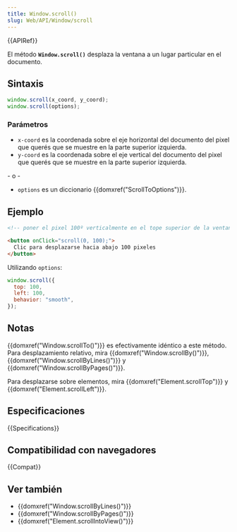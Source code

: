 ```yaml
---
title: Window.scroll()
slug: Web/API/Window/scroll
---
```


{{APIRef}}

El método **`Window.scroll()`** desplaza la ventana a un lugar particular en el documento.

## Sintaxis

```js
window.scroll(x_coord, y_coord);
window.scroll(options);
```

### Parámetros

- `x-coord` es la coordenada sobre el eje horizontal del documento del pixel que querés que se muestre en la parte superior izquierda.
- `y-coord` es la coordenada sobre el eje vertical del documento del pixel que querés que se muestre en la parte superior izquierda.

\- o -

- `options` es un diccionario {{domxref("ScrollToOptions")}}.

## Ejemplo

```html
<!-- poner el pixel 100º verticalmente en el tope superior de la ventana -->

<button onClick="scroll(0, 100);">
  Clic para desplazarse hacia abajo 100 pixeles
</button>
```

Utilizando `options`:

```js
window.scroll({
  top: 100,
  left: 100,
  behavior: "smooth",
});
```

## Notas

{{domxref("Window.scrollTo()")}} es efectivamente idéntico a este método. Para desplazamiento relativo, mira {{domxref("Window.scrollBy()")}}, {{domxref("Window.scrollByLines()")}} y {{domxref("Window.scrollByPages()")}}.

Para desplazarse sobre elementos, mira {{domxref("Element.scrollTop")}} y {{domxref("Element.scrollLeft")}}.

## Especificaciones

{{Specifications}}

## Compatibilidad con navegadores

{{Compat}}

## Ver también

- {{domxref("Window.scrollByLines()")}}
- {{domxref("Window.scrollByPages()")}}
- {{domxref("Element.scrollIntoView()")}}
